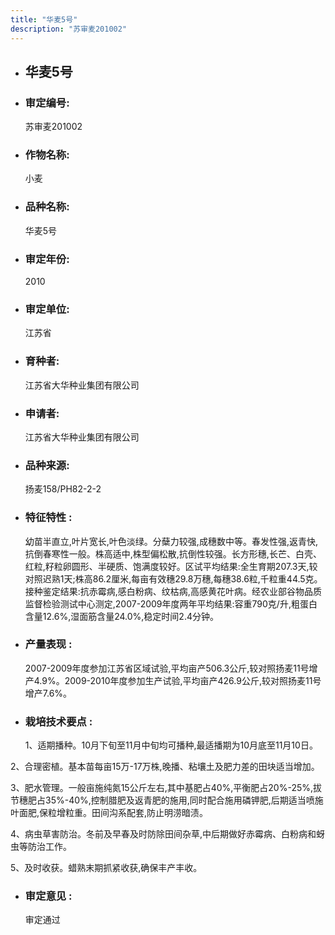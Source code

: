 ```yaml
---
title: "华麦5号"
description: "苏审麦201002"
---
```

* ## 华麦5号
* ###  审定编号:  
   苏审麦201002

*  ### 作物名称:  
   小麦

*   ###  品种名称: 
    华麦5号

*   ### 审定年份: 
    2010

*   ### 审定单位:  
    江苏省

*   ### 育种者:  
    江苏省大华种业集团有限公司

*   ### 申请者:  
    江苏省大华种业集团有限公司

*   ### 品种来源:  
    扬麦158/PH82-2-2

*   ### 特征特性 : 
    幼苗半直立,叶片宽长,叶色淡绿。分蘖力较强,成穗数中等。春发性强,返青快,抗倒春寒性一般。株高适中,株型偏松散,抗倒性较强。长方形穗,长芒、白壳、红粒,籽粒卵圆形、半硬质、饱满度较好。区试平均结果:全生育期207.3天,较对照迟熟1天;株高86.2厘米,每亩有效穗29.8万穗,每穗38.6粒,千粒重44.5克。接种鉴定结果:抗赤霉病,感白粉病、纹枯病,高感黄花叶病。经农业部谷物品质监督检验测试中心测定,2007-2009年度两年平均结果:容重790克/升,粗蛋白含量12.6%,湿面筋含量24.0%,稳定时间2.4分钟。

*   ### 产量表现 : 
    2007-2009年度参加江苏省区域试验,平均亩产506.3公斤,较对照扬麦11号增产4.9%。2009-2010年度参加生产试验,平均亩产426.9公斤,较对照扬麦11号增产7.6%。

*   ### 栽培技术要点 : 
    1、适期播种。10月下旬至11月中旬均可播种,最适播期为10月底至11月10日。
2、合理密植。基本苗每亩15万-17万株,晚播、粘壤土及肥力差的田块适当增加。
3、肥水管理。一般亩施纯氮15公斤左右,其中基肥占40%,平衡肥占20%-25%,拔节穗肥占35%-40%,控制腊肥及返青肥的施用,同时配合施用磷钾肥,后期适当喷施叶面肥,保粒增粒重。田间沟系配套,防止明涝暗渍。
4、病虫草害防治。冬前及早春及时防除田间杂草,中后期做好赤霉病、白粉病和蚜虫等防治工作。
5、及时收获。蜡熟末期抓紧收获,确保丰产丰收。


*   ### 审定意见 : 
    审定通过
